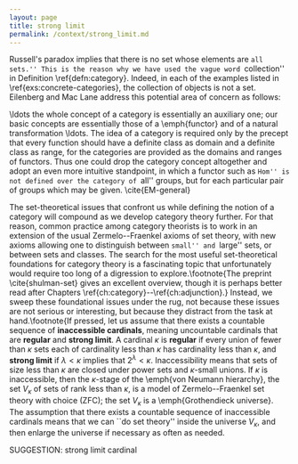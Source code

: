 ```yaml
---
layout: page
title: strong limit
permalink: /context/strong_limit.md
---
```

 Russell's paradox implies that there is no set whose elements are ``all sets.'' This is the reason why we have used the vague word ``collection'' in Definition \ref{defn:category}. Indeed, in each of the examples listed in \ref{exs:concrete-categories}, the collection of objects is not a set. Eilenberg and Mac Lane address this potential area of concern as follows:

\ldots the whole concept of a category is essentially an auxiliary one; our basic concepts are essentially those of a \emph{functor} and of a natural transformation \ldots. The idea of a category is required only by the precept that every function should have a definite class as domain and a definite class as range, for the categories are provided as the domains and ranges of functors. Thus one could drop the category concept altogether and adopt an even more intuitive standpoint, in which a functor such as ``Hom'' is not defined over the category of ``all'' groups, but for each particular pair of groups which may be given. \cite{EM-general}

The set-theoretical issues that confront us while defining the notion of a category will compound as we develop category theory further. For that reason, common practice among category theorists is to work in an extension of the usual Zermelo--Fraenkel axioms of set theory, with new axioms allowing one to distinguish between ``small'' and ``large'' sets, or between sets and classes. The search for the most useful set-theoretical foundations for category theory is a  fascinating topic that unfortunately would require too long of a digression to explore.\footnote{The preprint \cite{shulman-set} gives an excellent overview, though it is perhaps better read after Chapters \ref{ch:category}--\ref{ch:adjunction}.} Instead, we  sweep these foundational issues under the rug,
 not because these issues are not serious or interesting, but because they distract from the task at hand.\footnote{If pressed, let us assume that there exists a countable sequence of **inaccessible cardinals**, meaning uncountable cardinals that are **regular**  and **strong limit**. A cardinal $\kappa$ is **regular** if every union of fewer than $\kappa$ sets each of cardinality less than $\kappa$ has cardinality less than $\kappa$, and **strong limit** if $\lambda < \kappa$ implies that $2^\lambda < \kappa$. Inaccessibility means that sets of size less than $\kappa$ are closed under power sets and $\kappa$-small unions. If $\kappa$ is inaccessible, then the $\kappa$-stage of the \emph{von Neumann hierarchy}, the set $V_\kappa$ of sets of rank less than $\kappa$, is a model of Zermelo--Fraenkel set theory with choice (ZFC); the set $V_\kappa$ is a \emph{Grothendieck universe}. The assumption that there exists a countable sequence of inaccessible cardinals means that we can ``do set theory'' inside the universe $V_{\kappa}$, and then enlarge the universe if necessary as often as needed.

SUGGESTION: strong limit cardinal